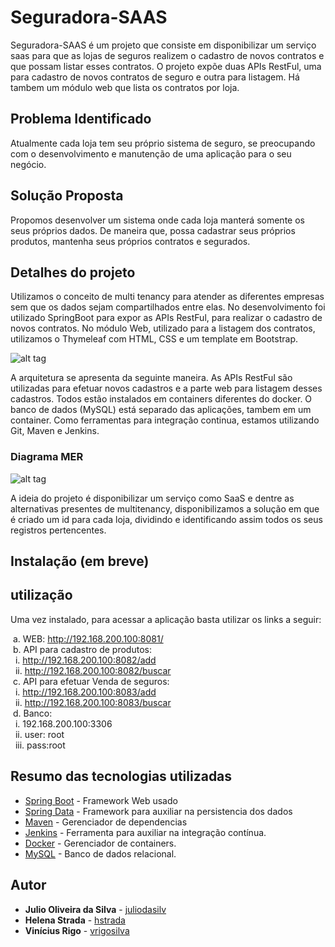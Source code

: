 ﻿# Seguradora-SAAS

Seguradora-SAAS é um projeto que consiste em disponibilizar um serviço saas para que as lojas de seguros realizem o cadastro de novos contratos e que possam listar esses contratos.
O projeto expõe duas APIs RestFul, uma para cadastro de novos contratos de seguro e outra para listagem.
Há tambem um módulo web que lista os contratos por loja.

## Problema Identificado

Atualmente cada loja tem seu próprio sistema de seguro, se preocupando com o desenvolvimento e manutenção de uma aplicação para o seu negócio.

## Solução Proposta

Propomos desenvolver um sistema onde cada loja manterá somente os seus próprios dados. 
De maneira que, possa cadastrar seus próprios produtos, mantenha seus próprios contratos e segurados.

## Detalhes do projeto

Utilizamos o conceito de multi tenancy para atender as diferentes empresas sem que os dados sejam compartilhados entre elas.
No desenvolvimento foi utilizado SpringBoot para expor as APIs RestFul, para realizar o cadastro de novos contratos.
No módulo Web, utilizado para a listagem dos contratos, utilizamos o Thymeleaf com HTML, CSS e um template em Bootstrap.

![alt tag](https://raw.githubusercontent.com/juliodasilv/seguros-saas/master/files/architecture_diagram.JPG)

A  arquitetura se apresenta da seguinte maneira. 
As APIs RestFul são utilizadas para efetuar novos cadastros e a parte web para listagem desses cadastros. 
Todos estão instalados em containers diferentes do docker. O banco de dados (MySQL) está separado das aplicações, tambem em um container.
Como ferramentas para integração continua, estamos utilizando Git, Maven e Jenkins.

### Diagrama MER

![alt tag](https://raw.githubusercontent.com/juliodasilv/seguros-saas/master/files/mer.png)

A ideia do projeto é disponibilizar um serviço como SaaS e dentre as alternativas presentes de multitenancy, disponibilizamos a solução em que é criado um id para cada loja, dividindo e identificando assim todos os seus registros pertencentes.

## Instalação (em breve)

## utilização

Uma vez instalado, para acessar a aplicação basta utilizar os links a seguir:

&nbsp;a. WEB: http://192.168.200.100:8081/<br/>
&nbsp;b. API para cadastro de produtos:<br/>
&nbsp;&nbsp;i. http://192.168.200.100:8082/add<br/>
&nbsp;&nbsp;ii. http://192.168.200.100:8082/buscar<br/>
&nbsp;c. API para efetuar Venda de seguros:<br/>
&nbsp;&nbsp;i. http://192.168.200.100:8083/add<br/>
&nbsp;&nbsp;ii. http://192.168.200.100:8083/buscar<br/>
&nbsp;d. Banco:<br/>
&nbsp;&nbsp;i. 192.168.200.100:3306<br/>
&nbsp;&nbsp;ii. user: root<br/>
&nbsp;&nbsp;iii. pass:root<br/>

## Resumo das tecnologias utilizadas

* [Spring Boot](https://spring.io/projects/spring-boot) - Framework Web usado
* [Spring Data](https://spring.io/projects/spring-data) - Framework para auxiliar na persistencia dos dados
* [Maven](https://maven.apache.org/) - Gerenciador de dependencias
* [Jenkins](https://jenkins.io/) - Ferramenta para auxiliar na integração contínua.
* [Docker](https://www.docker.com/) - Gerenciador de containers.
* [MySQL](https://www.mysql.com/) - Banco de dados relacional.

## Autor

* **Julio Oliveira da Silva** - [juliodasilv](https://github.com/juliodasilv)
* **Helena Strada** - [hstrada](https://github.com/hstrada)
* **Vinícius Rigo** - [vrigosilva](https://github.com/vrigosilva)
